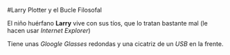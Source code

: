 #Larry Plotter y el Bucle Filosofal

El niño huérfano **Larry** vive con sus tíos, que lo tratan bastante mal
(le hacen usar *Internet Explorer*)

Tiene unas *Gloogle Glasses* redondas y una cicatriz de un *USB* en la frente.
